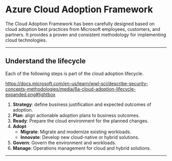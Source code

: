 # Azure Cloud Adoption Framework
The Cloud Adoption Framework has been carefully designed based on cloud adoption best practices from Microsoft employees, customers, and partners. It provides a proven and consistent methodology for implementing cloud technologies.

---


## Understand the lifecycle

Each of the following steps is part of the cloud adoption lifecycle.

https://docs.microsoft.com/en-us/learn/wwl-sci/describe-security-concepts-methodologies/media/6a-cloud-adoption-lifecycle-expanded.png#lightbox


1.  **Strategy**: define business justification and expected outcomes of adoption.
2.  **Plan**: align actionable adoption plans to business outcomes.
3.  **Ready**: Prepare the cloud environment for the planned changes.
4.  **Adopt**
    -   **Migrate**: Migrate and modernize existing workloads.
    -   **Innovate**: Develop new cloud-native or hybrid solutions.
5.  **Govern**: Govern the environment and workloads.
6.  **Manage**: Operations management for cloud and hybrid solutions.

---
